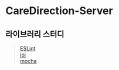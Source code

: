 # CareDirection-Server



## 라이브러리 스터디

> [ESLint](./study/ESLint.md)<br>
[joi](./study/joi.md)<br>
[mocha](./study/mocha.md)

